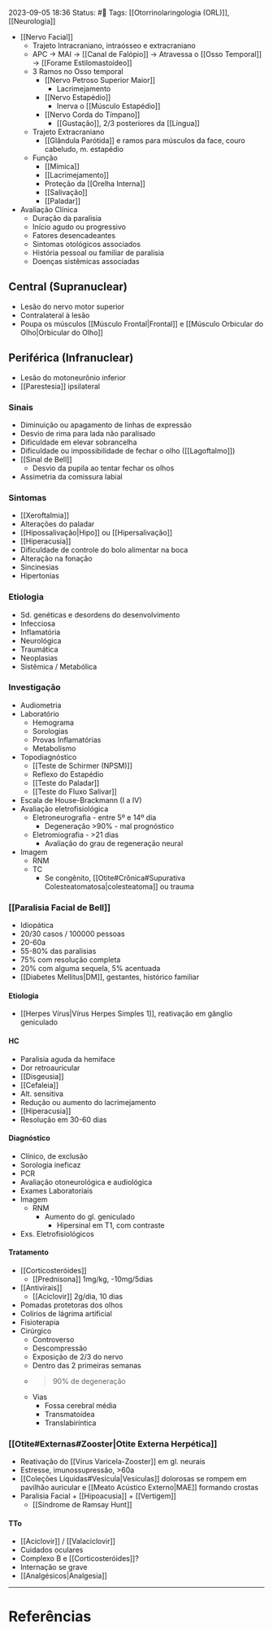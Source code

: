 2023-09-05 18:36
Status: #🌱 
Tags: [[Otorrinolaringologia (ORL)]], [[Neurologia]]
<br/>
- [[Nervo Facial]]
	- Trajeto Intracraniano, intraósseo e extracraniano
	- APC -> MAI -> [[Canal de Falópio]] -> Atravessa o [[Osso Temporal]] -> [[Forame Estilomastoídeo]]
	- 3 Ramos no Osso temporal
		- [[Nervo Petroso Superior Maior]]
			- Lacrimejamento
		- [[Nervo Estapédio]]
			- Inerva o [[Músculo Estapédio]]
		- [[Nervo Corda do Tímpano]]
			- [[Gustação]], 2/3 posteriores da [[Língua]]
	- Trajeto Extracraniano
		- [[Glândula Parótida]] e ramos para músculos da face, couro cabeludo, m. estapédio
	- Função
		- [[Mímica]]
		- [[Lacrimejamento]]
		- Proteção da [[Orelha Interna]]
		- [[Salivação]]
		- [[Paladar]]
- Avaliação Clínica
	- Duração da paralisia
	- Início agudo ou progressivo
	- Fatores desencadeantes
	- Sintomas otológicos associados
	- História pessoal ou familiar de paralisia
	- Doenças sistêmicas associadas
## Central (Supranuclear)
- Lesão do nervo motor superior
- Contralateral à lesão
- Poupa os músculos [[Músculo Frontal|Frontal]] e [[Músculo Orbicular do Olho|Orbicular do Olho]]
## Periférica (Infranuclear)
- Lesão do motoneurônio inferior
- [[Parestesia]] ipsilateral
### Sinais
- Diminuição ou apagamento de linhas de expressão
- Desvio de rima para lada não paralisado
- Dificuldade em elevar sobrancelha
- Dificuldade ou impossibilidade de fechar o olho ([[Lagoftalmo]])
- [[Sinal de Bell]]
	- Desvio da pupila ao tentar fechar os olhos
- Assimetria da comissura labial
### Sintomas
- [[Xeroftalmia]]
- Alterações do paladar
- [[Hipossalivação|Hipo]] ou [[Hipersalivação]]
- [[Hiperacusia]]
- Dificuldade de controle do bolo alimentar na boca
- Alteração na fonação
- Sincinesias
- Hipertonias
### Etiologia
- Sd. genéticas e desordens do desenvolvimento
- Infecciosa
- Inflamatória
- Neurológica
- Traumática
- Neoplasias
- Sistêmica / Metabólica
### Investigação
- Audiometria
- Laboratório
	- Hemograma
	- Sorologias
	- Provas Inflamatórias
	- Metabolismo
- Topodiagnóstico
	- [[Teste de Schirmer (NPSM)]]
	- Reflexo do Estapédio
	- [[Teste do Paladar]]
	- [[Teste do Fluxo Salivar]]
- Escala de House-Brackmann (I a IV)
- Avaliação eletrofisiológica
	- Eletroneurografia - entre 5º e 14º dia
		- Degeneração >90% - mal prognóstico
	- Eletromiografia - >21 dias
		- Avaliação do grau de regeneração neural
- Imagem
	- RNM
	- TC
		- Se congênito, [[Otite#Crônica#Supurativa Colesteatomatosa|colesteatoma]] ou trauma
### [[Paralisia Facial de Bell]]
- Idiopática
- 20/30 casos / 100000 pessoas
- 20-60a
- 55-80% das paralisias
- 75% com resolução completa
- 20% com alguma sequela, 5% acentuada
- [[Diabetes Mellitus|DM]], gestantes, histórico familiar
#### Etiologia
- [[Herpes Vírus|Vírus Herpes Simples 1]], reativação em gânglio geniculado
#### HC
- Paralisia aguda da hemiface
- Dor retroauricular
- [[Disgeusia]]
- [[Cefaleia]]
- Alt. sensitiva
- Redução ou aumento do lacrimejamento
- [[Hiperacusia]]
- Resolução em 30-60 dias
#### Diagnóstico
- Clínico, de exclusão
- Sorologia ineficaz
- PCR
- Avaliação otoneurológica e audiológica
- Exames Laboratoriais
- Imagem
	- RNM
		- Aumento do gl. geniculado
			- Hipersinal em T1, com contraste
- Exs. Eletrofisiológicos
#### Tratamento
- [[Corticosteróides]]
	- [[Prednisona]] 1mg/kg, -10mg/5dias
- [[Antivirais]]
	- [[Aciclovir]] 2g/dia, 10 dias
- Pomadas protetoras dos olhos
- Colírios de lágrima artificial
- Fisioterapia
- Cirúrgico
	- Controverso
	- Descompressão
	- Exposição de 2/3 do nervo
	- Dentro das 2 primeiras semanas
	- >90% de degeneração
	- Vias
		- Fossa cerebral média
		- Transmatoídea
		- Translabiríntica
### [[Otite#Externas#Zooster|Otite Externa Herpética]]
- Reativação do [[Vírus Varicela-Zooster]] em gl. neurais
- Estresse, imunossupressão, >60a
- [[Coleções Líquidas#Vesícula|Vesículas]] dolorosas se rompem em pavilhão auricular e [[Meato Acústico Externo|MAE]] formando crostas
- Paralisia Facial + [[Hipoacusia]] + [[Vertigem]]
	- [[Síndrome de Ramsay Hunt]]
#### TTo
- [[Aciclovir]] / [[Valaciclovir]]
- Cuidados oculares
- Complexo B e [[Corticosteróides]]?
- Internação se grave
- [[Analgésicos|Analgesia]]


	
____
# Referências

